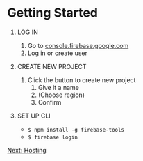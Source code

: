 # Getting Started

1. LOG IN
    1. Go to [console.firebase.google.com](console.firebase.google.com)
    1. Log in or create user

2. CREATE NEW PROJECT
    1. Click the button to create new project
        1. Give it a name
        1. (Choose region)
        1. Confirm

3. SET UP CLI
    - `$ npm install -g firebase-tools`
    - `$ firebase login`


[Next: Hosting](./2_hosting.md)
